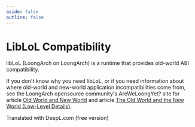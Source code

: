 ```yaml
---
aside: false
outline: false
---
```

# LibLoL Compatibility

libLoL (LoongArch on LoongArch) is a runtime that provides old-world ABI compatibility.

If you don't know why you need libLoL, or if you need information about where old-world and new-world application incompatibilities come from, see the LoongArch opensource community's AreWeLoongYet? site for article [Old World and New World](https://areweloongyet.com/en/docs/old-and-new-worlds) and article [The Old World and the New World (Low-Level Details)](https://areweloongyet.com/en/docs/world-compat-details).

Translated with DeepL.com (free version)

<liblolTagsInfo />
<liblolList />

<script setup>
    import liblolTagsInfo from "../.vitepress/theme/components/tags/liblol_tagsinfo.vue"
    import liblolList from "../.vitepress/theme/components/liblol.vue"
</script>